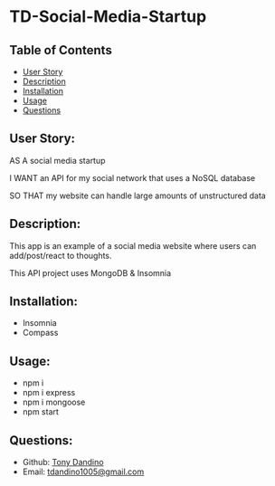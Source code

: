 # TD-Social-Media-Startup

## Table of Contents 
- [User Story](#user-story)
- [Description](#description)
- [Installation](#installation)
- [Usage](#usage)
- [Questions](#questions)

## User Story:
AS A social media startup

I WANT an API for my social network that uses a NoSQL database

SO THAT my website can handle large amounts of unstructured data

## Description:

This app is an example of a social media website where users can add/post/react to thoughts.

This API project uses MongoDB & Insomnia

## Installation:

- Insomnia
- Compass


## Usage:

- npm i
- npm i express
- npm i mongoose
- npm start


## Questions:
- Github: [Tony Dandino](https://github.com/tdandino1005)
- Email: tdandino1005@gmail.com 